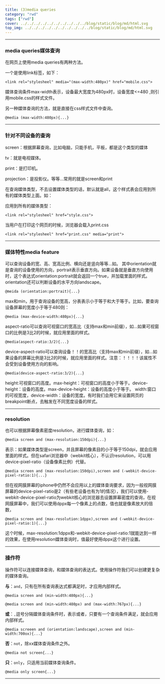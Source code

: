 ```yaml
---
title: (3)media queries
category: "rwd"
tags: ["rwd"]
cover: ../../../../../../../../../../blog/static/blog/md/html.svg
top_img: ../../../../../../../../../../blog/static/blog/md/html.svg
---
```


***

### media queries媒体查询

在网页上使用media queries有两种方法。

一个是使用link标签，如下：

    <link rel="stylesheel" media="(max-width:480px)" href="mobile.css">

媒体查询条件max-width表示，设备最大宽度为480px时，设备宽度<=480 ,则引用mobile.css的样式文件。

另一种媒体查询的方法，就是直接在css样式文件中查询。

    @media (max-width:480px){...}

***

### 针对不同设备的查询

screen：根据屏幕查询，比如电脑，只能手机，平板，都是这个类型的媒体

tv：就是电视媒体。

print：是打印机。

projection：是投影仪。等等...常用的就是screen和print

在查询媒体类型，不去设置媒体类型的话，默认就是all，这个样式表会应用到所有的媒体类型上面。如：

应用到所有的媒体类型：

    <link rel="stylesheel" href="style.css">

当用户在打印这个网页的时候，浏览器会载入print.css

    <link rel="stylesheel" href="print.css" media="print">

***

### 媒体特性media feature

可以查询设备的宽、高、宽高比例、横向还是竖向等等...如。
其中orientation就是查询的设备使用的方向，portrait表示垂直方向。如果设备就是垂直方向使用时，这个表达式orientation:portrait就会返回一个true，并加载里面的样式。orientation还可以判断设备的水平方向landscape。

    @meida (orientation:portrait){...}

max和min，用于查询设备的宽高，分表表示小于等于和大于等于。比如，要查询设备屏幕的宽度小于等于480则：

    @media (max-device-width:480px){...}

aspect-ratio可以查询可视窗口的宽高比（支持max和min前缀），如...如果可视窗口的比例是3比2的时候，就应用里面的样式。

    @media(aspect-ratio:3/2){...}

device-aspect-ratio可以查询设备！！的宽高比（支持max和min前缀），如...如果设备的屏幕比例是3比2的时候，就应用里面的样式。注意：！！！！该属性不会受到设备使用方向的影响。

    @media(device-aspect-ratio:3/2){...}


height:可视窗口的高度。max-height：可视窗口的高度小于等于。device-height：设备的高度。max-device-height：设备的高度小于等于。
width:窗口的可视宽度，device-width：设备的宽度。有时我们会用它来设置网页的breakpoint断点，去触发在不同宽度设备的样式。

***

### resolution

也可以根据屏幕像素密度resolution，进行媒体查询，如：

    @media screen and (max-resolution:150dpi){...}

表示：如果媒体类型是screen，并且屏幕的像素目的小于等于150dpi，就会应用里面的样式。但在safari浏览器中（webkit核心），不认识resolution，可以用device-pixel-ratio（设备像素比例）代替。

    @media screen and (max-resolution:150dpi),screen and (-webkit-device-pixel-ratio:1){...}

但在视网膜屏幕的iphone中仍然不会应用以上的媒体查询要求，因为一般视网膜屏幕的device-pixel-ratio是2（有些老设备也有为1的情况），我们可以使用-webkit-device-pixel-ratio为webkit核心的浏览器去设置屏幕密度的查询，在视网膜屏幕中，我们可以使用dppx每一个像素上的点数，值也就是像素放大的倍数，

    @media screen and (max-resolution:1dppx),screen and (-webkit-device-pixel-ratio:1){...}

这个时候，max-resolution:1dppx和-webkit-device-pixel-ratio:1就能达到一样的效果，在使用resolution媒体查询时，值最好使用dppx这个进行设置。

***

### 操作符

操作符可以连接媒体查询，和媒体查询的表达式。使用操作符我们可以创建更复杂的媒体查询。

**与**：`and`，只有在所有查询表达式都满足时，才应用内部样式。

    @media screen and (min-width:480px){...}
    
    @media screen and (min-width:480px) and (max-width:767px){...}

**或**：`,`逗号分隔媒体查询条件时，表示或者，只要有一个查询条件满足，就会应用内部样式。

    @media screeen and (orientation:landscape),screen and (min-width:700ox){...}

**否**：`not`，除xx媒体查询条件之外。

    @media not screen{...}

**只**：`only`，只适用当前媒体查询条件。

    @media only screen{...}

***

